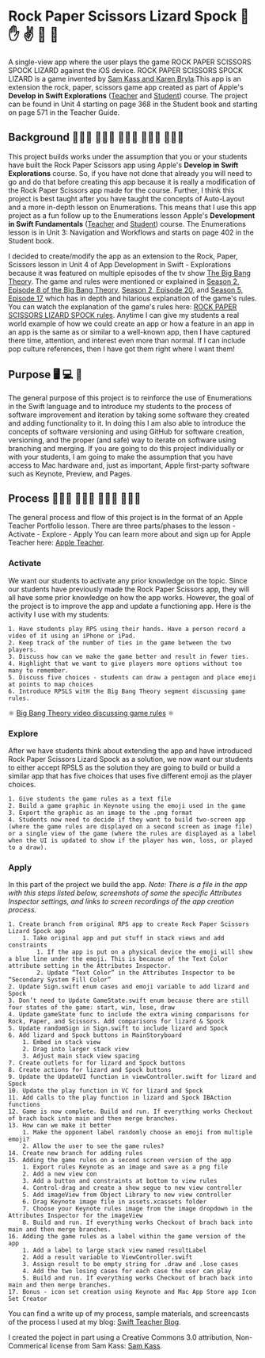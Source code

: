 #  Rock Paper Scissors Lizard Spock 👊 ✋ ✌️ 🦎 🖖
A single-view app where the user plays the game ROCK PAPER SCISSORS SPOCK LIZARD against the iOS device. ROCK PAPER SCISSORS SPOCK LIZARD is a game invented by [Sam Kass and Karen Bryla](http://www.samkass.com/theories/RPSSL.html).This app is an extension the rock, paper, scissors game app created as part of Apple's **Develop in Swift Explorations** ([Teacher](https://books.apple.com/us/book/develop-in-swift-explorations-teacher-guide/id1511184084) and [Student](https://books.apple.com/us/book/develop-in-swift-explorations/id1511184149)) course. The project can be found in Unit 4 starting on page 368 in the Student book and starting on page 571 in the Teacher Guide. 

## Background 👩🏼‍🎓 🧑🏿‍🎓 👨🏽‍🎓 👩🏻‍💻 👨🏾‍💻
This project builds works under the assumption that you or your students have built the Rock Paper Scissors app using Apple's **Develop in Swift Explorations** course. So, if you have not done that already you will need to go and do that before creating this app because it is really a modification of the Rock Paper Scissors app made for the course. Further, I think this project is best taught after you have taught the concepts of Auto-Layout and a more in-depth lesson on Enumerations. This means that I use this app project as a fun follow up to the Enumerations lesson Apple's **Development in Swift Fundamentals** ([Teacher](https://books.apple.com/us/book/develop-in-swift-fundamentals-teacher-guide/id1511184161) and [Student](https://books.apple.com/us/book/develop-in-swift-fundamentals/id1511184145)) course. The Enumerations lesson is in Unit 3: Navigation and Workflows and starts on page 402 in the Student book. 

I decided to create/modify the app as an extension to the Rock, Paper, Scissors lesson in Unit 4 of App Development in Swift - Explorations because it was featured on multiple episodes of the tv show [The Big Bang Theory](https://the-big-bang-theory.com/?src=topLogo). The game and rules were mentioned or explained in [Season 2, Episode 8 of the Big Bang Theory](https://the-big-bang-theory.com/episodeguide/episode/208/The-Lizard-Spock-Expansion/), [Season 2, Episode 20](https://the-big-bang-theory.com/episodeguide/episode/220/The-Hofstadter-Isotope/), and [Season 5, Episode 17](https://the-big-bang-theory.com/episodeguide/episode/517/The-Rothman-Disintegration/) which has in depth and hilarious explanation of the game's rules. You can watch the explanation of the game's rules here: [ROCK PAPER SCISSORS LIZARD SPOCK rules](https://www.youtube.com/watch?v=x5Q6-wMx-K8). Anytime I can give my students a real world example of how we could create an app or how a feature in an app in an app is the same as or similar to a well-known app, then I have captured there time, attention, and interest even more than normal. If I can include pop culture references, then I have got them right where I want them!

## Purpose 🖥 💻 📱
The general purpose of this project is to reinforce the use of Enumerations in the Swift language and to introduce my students to the process of software improvement and iteration by taking some software they created and adding functionality to it. In doing this I am also able to introduce the concepts of software versioning and using GitHub for software creation, versioning, and the proper (and safe) way to iterate on software using branching and merging. If you are going to do this project individually or with your students, I am going to make the assumption that you have access to Mac hardware and, just as important, Apple first-party software such as Keynote, Preview, and Pages.

## Process 👩🏾‍🏫 👨🏻‍🏫 👨🏻‍💻 👩🏽‍💻
The general process and flow of this project is in the format of an Apple Teacher Portfolio lesson. There are three parts/phases to the lesson
    - Activate
    - Explore 
    - Apply
 You can learn more about and sign up for Apple Teacher here: [Apple Teacher](https://www.apple.com/education/k12/teacher-resources/). 


### Activate
We want our students to activate any prior knowledge on the topic. Since our students have previously made the Rock Paper Scissors app, they will all have some prior knowledge on how the app works. However, the goal of the project is to improve the app and update a functioning app. Here is the activity I use with my students:

    1. Have students play RPS using their hands. Have a person record a video of it using an iPhone or iPad.
    2. Keep track of the number of ties in the game between the two players.
    3. Discuss how can we make the game better and result in fewer ties. 
    4. Highlight that we want to give players more options without too many to remember.
    5. Discuss five choices - students can draw a pentagon and place emoji at points to map choices
    6. Introduce RPSLS witH the Big Bang Theory segment discussing game rules.

⚛️ [Big Bang Theory video discussing game rules](https://www.youtube.com/watch?v=x5Q6-wMx-K8) ⚛️

### Explore
After we have students think about extending the app and have introduced Rock Paper Scissors Lizard Spock as a solution, we now want our students to either accept RPSLS as the solution they are going to build or build a similar app that has five choices that uses five different emoji as the player choices.

    1. Give students the game rules as a text file
    2. Build a game graphic in Keynote using the emoji used in the game
    3. Export the graphic as an image to the .png format 
    4. Students now need to decide if they want to build two-screen app (where the game rules are displayed on a second screen as image file) or a single view of the game (where the rules are displayed as a label when the UI is updated to show if the player has won, loss, or played to a draw).

### Apply 
In this part of the project we build the app.
    *Note: There is a file in the app with this steps listed below, screenshots of some the specific Attributes Inspector settings, and links to screen recordings of the app creation process.*
    
    1. Create branch from original RPS app to create Rock Paper Scissors Lizard Spock app
        1. Take original app and put stuff in stack views and add constraints
            1. If the app is put on a physical device the emoji will show a blue line under the emoji. This is because of the Text Color attribute setting in the Attributes Inspector.
            2. Update “Text Color” in the Attributes Inspector to be “Secondary System Fill Color”
    2. Update Sign.swift enum cases and emoji variable to add lizard and Spock
    3. Don’t need to Update GameState.swift enum because there are still four states of the game: start, win, lose, draw
    4. Update gameState func to include the extra wining comparisons for Rock, Paper, and Scissors. Add comparisons for lizard & Spock
    5. Update randomSign in Sign.swift to include lizard and Spock
    6. Add lizard and Spock buttons in MainStoryboard
        1. Embed in stack view 
        2. Drag into larger stack view
        3. Adjust main stack view spacing
    7. Create outlets for for lizard and Spock buttons
    8. Create actions for lizard and Spock buttons
    9. Update the UpdateUI function in viewController.swift for lizard and Spock
    10. Update the play function in VC for lizard and Spock
    11. Add calls to the play function in lizard and Spock IBAction functions
    12. Game is now complete. Build and run. If everything works Checkout of brach back into main and then merge branches.
    13. How can we make it better
        1. Make the opponent label randomly choose an emoji from multiple emoji?
        2. Allow the user to see the game rules?
    14. Create new branch for adding rules 
    15. Adding the game rules on a second screen version of the app
        1. Export rules Keynote as an image and save as a png file
        2. Add a new view con
        3. Add a button and constraints at bottom to view rules
        4. Control-drag and create a show segue to new view controller
        5. Add imageView from Object Library to new view controller
        6. Drag Keynote image file in assets.xcassets folder
        7. Choose your Keynote rules image from the image dropdown in the Attributes Inspector for the imageView
        8. Build and run. If everything works Checkout of brach back into main and then merge branches.
    16. Adding the game rules as a label within the game version of the app
        1. Add a label to large stack view named resultLabel
        2. Add a result variable to ViewController.swift
        3. Assign result to be empty string for .draw and .lose cases
        4. Add the two losing cases for each case the user can play
        5. Build and run. If everything works Checkout of brach back into main and then merge branches.
    17. Bonus - icon set creation using Keynote and Mac App Store app Icon Set Creator

You can find a write up of my process, sample materials, and screencasts of the process I used at my blog: [Swift Teacher Blog](https://www.swiftteacher.org).
    
I created the poject in part using a Creative Commons 3.0 attribution, Non-Commerical license from Sam Kass: [Sam Kass](http://www.samkass.com/theories/RPSSL.html).

